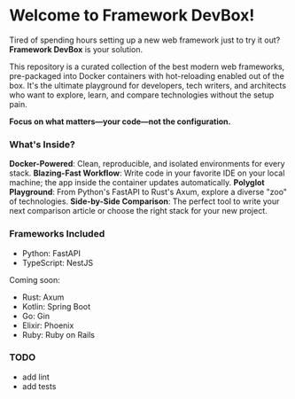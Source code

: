 # Welcome to Framework DevBox!

Tired of spending hours setting up a new web framework just to try it out? **Framework DevBox** is your solution.

This repository is a curated collection of the best modern web frameworks, pre-packaged into Docker containers with hot-reloading enabled out of the box. It's the ultimate playground for developers, tech writers, and architects who want to explore, learn, and compare technologies without the setup pain.

**Focus on what matters—your code—not the configuration.**

### What's Inside?

**Docker-Powered**: Clean, reproducible, and isolated environments for every stack.
**Blazing-Fast Workflow**: Write code in your favorite IDE on your local machine; the app inside the container updates automatically.
**Polyglot Playground**: From Python's FastAPI to Rust's Axum, explore a diverse "zoo" of technologies.
**Side-by-Side Comparison**: The perfect tool to write your next comparison article or choose the right stack for your new project.

### Frameworks Included

- Python: FastAPI
- TypeScript: NestJS

Coming soon:
- Rust: Axum
- Kotlin: Spring Boot
- Go: Gin
- Elixir: Phoenix
- Ruby: Ruby on Rails

### TODO

- add lint
- add tests

